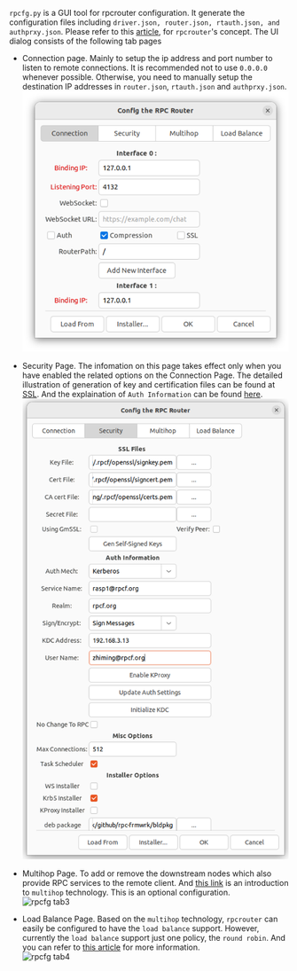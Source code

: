 `rpcfg.py` is a GUI tool for rpcrouter configuration. It generate the configuration files including `driver.json, router.json, rtauth.json, and authprxy.json`. Please refer to this [article](https://github.com/zhiming99/rpc-frmwrk/blob/master/rpc/readme.md), for `rpcrouter`'s concept.
The UI dialog consists of the following tab pages
* Connection page. Mainly to setup the ip address and port number to listen to remote connections. It is recommended not to use `0.0.0.0` whenever possible. Otherwise, you need to manually setup the destination IP addresses in `router.json`, `rtauth.json` and `authprxy.json`.   
  ![rpcfg tab1](https://github.com/zhiming99/rpc-frmwrk/blob/master/pics/rpcfg.png)
  
* Security Page. The infomation on this page takes effect only when you have enabled the related options on the Connection Page. The detailed illustration of generation of key and certification files can be found at [SSL](https://github.com/zhiming99/rpc-frmwrk/blob/master/rpc/sslport). And the explaination of `Auth Information` can be found [here](https://github.com/zhiming99/rpc-frmwrk/tree/master/rpc/security#4-enable-authentication-for-rpc-frmwrk).   
  ![rpcfg tab2](https://github.com/zhiming99/rpc-frmwrk/blob/master/pics/rpcfg2.png)
* Multihop Page. To add or remove the downstream nodes which also provide RPC services to the remote client. And [this link](https://github.com/zhiming99/rpc-frmwrk/wiki/Introduction-of-Multihop-support) is an introduction to `multihop` technology. This is an optional configuration.   
  ![rpcfg tab3](https://github.com/zhiming99/rpc-frmwrk/blob/master/pics/rpcfg3.png)
* Load Balance Page. Based on the `multihop` technology, `rpcrouter` can easily be configured to have the `load balance` support. However, currently the `load balance` support just one policy, the `round robin`. And you can refer to [this article](https://github.com/zhiming99/rpc-frmwrk/wiki/Introduction-of-Multihop-support#node-redundancyload-balance) for more information.   
  ![rpcfg tab4](https://github.com/zhiming99/rpc-frmwrk/blob/master/pics/rpcfg4.png)
  

